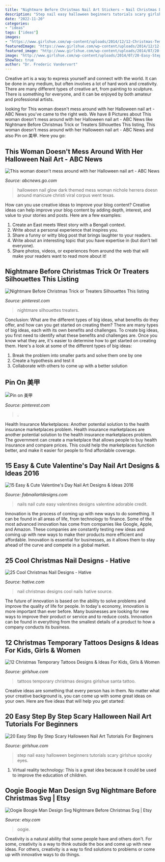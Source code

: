 ```yaml
---
title: "Nightmare Before Christmas Nail Art Stickers ~ Nail Christmas Designs Cool Nails Hative Source"
description: "Step nail easy halloween beginners tutorials scary girlshue spooky eyes"
date: "2022-11-20"
categories:
- "ideas"
tags: ["ideas"]
images:
- "https://www.girlshue.com/wp-content/uploads/2014/12/12-Christmas-Temporary-Tattoos-Designs-Ideas-For-Kids-Girls-Women-2014-3.jpg"
featuredImage: "https://www.girlshue.com/wp-content/uploads/2014/12/12-Christmas-Temporary-Tattoos-Designs-Ideas-For-Kids-Girls-Women-2014-3.jpg"
featured_image: "http://www.girlshue.com/wp-content/uploads/2014/07/20-Easy-Step-By-Step-Scary-Halloween-Nail-Art-Tutorials-For-Beginners-2014-17.jpg"
image: "http://www.girlshue.com/wp-content/uploads/2014/07/20-Easy-Step-By-Step-Scary-Halloween-Nail-Art-Tutorials-For-Beginners-2014-17.jpg"
ShowToc: true
author: "Dr. Frederic Vandervort"
---
```



Creative art is a way to express yourself and connect with the world. It can be done in any medium, but often involves a lot of hard work and creativity. There are many different types of creative art, from painting to sculpture. There is something for everyone, and it can be enjoyed by both amateur and professional artists.

	

		
looking for This woman doesn&#039;t mess around with her Halloween nail art - ABC News you've came to the right web. We have 8 Pictures about This woman doesn&#039;t mess around with her Halloween nail art - ABC News like Nightmare Before Christmas Trick or Treaters Silhouettes This listing, This woman doesn&#039;t mess around with her Halloween nail art - ABC News and also Pin on 美甲. Here you go:
		
    
## This Woman Doesn&#039;t Mess Around With Her Halloween Nail Art - ABC News

<img loading=lazy src="https://s.abcnews.com/images/Lifestyle/halloween-nail6-art-ml-171025_4x3_992.jpg" onerror="this.onerror=null;this.src='https://tse4.mm.bing.net/th?id=OIP.Od1ElOdxHmmPzU2FxSsHeAHaFj&amp;pid=15.1';" alt="This woman doesn&#039;t mess around with her Halloween nail art - ABC News">

_Source: abcnews.go.com_

>halloween nail glow dark themed mess woman nichole herrera doesn around manicure christi viral corpus went texas. 

	

How can you use creative ideas to improve your blog content?
Creative ideas can help improve your blog content by adding depth, interest, and value to your stories and posts. Here are a few examples:
1. Create an East meets West story with a Bengali context.
2. Write about a personal experience that inspires you.
3. Share a funny or witty blog post that brings laughter to your readers.
4. Write about an interesting topic that you have expertise in (but don’t tell everyone).  
5. Share photos, videos, or experiences from around the web that will make your readers want to read more about it!

    
## Nightmare Before Christmas Trick Or Treaters Silhouettes This Listing

<img loading=lazy src="https://i.pinimg.com/736x/b3/2b/4c/b32b4c15d70cd265f64b8c0fd74e792a.jpg" onerror="this.onerror=null;this.src='https://tse4.mm.bing.net/th?id=OIP.on5-r3Hlty_Dgyn89BY-oQAAAA&amp;pid=15.1';" alt="Nightmare Before Christmas Trick or Treaters Silhouettes This listing">

_Source: pinterest.com_

>nightmare silhouettes treaters. 

	

Conclusion: What are the different types of big ideas, what benefits do they offer, and how can you get started on creating them?
There are many types of big ideas, each with its own benefits and challenges. To create big ideas, you first need to identify what these benefits and challenges are. Once you know what they are, it's easier to determine how to get started on creating them. Here's a look at some of the different types of big ideas:
1. Break the problem into smaller parts and solve them one by one
2. Create a hypothesis and test it
3. Collaborate with others to come up with a better solution

    
## Pin On 美甲

<img loading=lazy src="https://i.pinimg.com/originals/7f/05/9d/7f059d40ba973c313682af1c303c234f.jpg" onerror="this.onerror=null;this.src='https://tse3.mm.bing.net/th?id=OIP.f6CmxmrDPpcIJTB5rZ_xSwHaGf&amp;pid=15.1';" alt="Pin on 美甲">

_Source: pinterest.com_

>. 

	

Health Insurance Marketplaces: Another potential solution to the health insurance marketplaces problem.
Health insurance marketplaces are another potential solution to the health insurance marketplaces problem. The government can create a marketplace that allows people to buy health insurance and compare prices. This could help the marketplaces function better, and make it easier for people to find affordable coverage.

    
## 15 Easy &amp; Cute Valentine&#039;s Day Nail Art Designs &amp; Ideas 2016

<img loading=lazy src="http://fabnailartdesigns.com/wp-content/uploads/2016/01/15-Easy-Cute-Valentines-Day-Nail-Art-Designs-Ideas-2016-Valentines-Nails-14.jpg" onerror="this.onerror=null;this.src='https://tse1.mm.bing.net/th?id=OIP.5uKJUTUHAAq9MQ1HDN0EaAHaJ4&amp;pid=15.1';" alt="15 Easy &amp; Cute Valentine&#039;s Day Nail Art Designs &amp; Ideas 2016">

_Source: fabnailartdesigns.com_

>nails nail cute easy valentines designs valentine adorable credit. 

	

Innovation is the process of coming up with new ways to do something. It can be found in all areas of life, from technology to finance. Some of the most advanced innovation has come from companies like Google, Apple, and Amazon. These companies are constantly testing new ideas and coming up with new ways to make their products more efficient and affordable. Innovation is essential for businesses, as it allows them to stay ahead of the curve and compete in a global market.

    
## 25 Cool Christmas Nail Designs - Hative

<img loading=lazy src="https://hative.com/wp-content/uploads/2014/11/christmas-nail-designs/7-cool-christmas-nail-designs.jpg" onerror="this.onerror=null;this.src='https://tse1.mm.bing.net/th?id=OIP.I2Ri8MVXUJSHO7Zf_YVrKAHaHa&amp;pid=15.1';" alt="25 Cool Christmas Nail Designs - Hative">

_Source: hative.com_

>nail christmas designs cool nails hative source. 

	

The future of innovation is based on the ability to solve problems and improve the quality of life for people. In today's economy, innovation is more important than ever before. Many businesses are looking for new ways to improve their product or service and to reduce costs. Innovation can be found in everything from the smallest details of a product to how a company conducts its business.

    
## 12 Christmas Temporary Tattoos Designs &amp; Ideas For Kids, Girls &amp; Women

<img loading=lazy src="https://www.girlshue.com/wp-content/uploads/2014/12/12-Christmas-Temporary-Tattoos-Designs-Ideas-For-Kids-Girls-Women-2014-3.jpg" onerror="this.onerror=null;this.src='https://tse4.mm.bing.net/th?id=OIP.4EaV4tzcpAoZ7PN_GttbhAHaHf&amp;pid=15.1';" alt="12 Christmas Temporary Tattoos Designs &amp; Ideas For Kids, Girls &amp; Women">

_Source: girlshue.com_

>tattoos temporary christmas designs girlshue santa tattoo. 

	

Creative ideas are something that every person has in them. No matter what your creative background is, you can come up with some great ideas on your own. Here are five ideas that will help you get started: 

    
## 20 Easy Step By Step Scary Halloween Nail Art Tutorials For Beginners

<img loading=lazy src="http://www.girlshue.com/wp-content/uploads/2014/07/20-Easy-Step-By-Step-Scary-Halloween-Nail-Art-Tutorials-For-Beginners-2014-17.jpg" onerror="this.onerror=null;this.src='https://tse3.mm.bing.net/th?id=OIP.DoQwag9g470PYHPjR3c8lAHaZO&amp;pid=15.1';" alt="20 Easy Step By Step Scary Halloween Nail Art Tutorials For Beginners">

_Source: girlshue.com_

>step nail easy halloween beginners tutorials scary girlshue spooky eyes. 

	

1. Virtual reality technology: This is a great idea because it could be used to improve the education of children.

    
## Oogie Boogie Man Design Svg Nightmare Before Christmas Svg | Etsy

<img loading=lazy src="https://i.etsystatic.com/21795683/r/il/76d829/2553747095/il_794xN.2553747095_7va1.jpg" onerror="this.onerror=null;this.src='https://tse2.mm.bing.net/th?id=OIP.Z9dSQKvPVTawbLfICp2L8AHaFy&amp;pid=15.1';" alt="Oogie Boogie Man Design Svg Nightmare Before Christmas Svg | Etsy">

_Source: etsy.com_

>oogie. 

	

Creativity is a natural ability that some people have and others don't. For some, creativity is a way to think outside the box and come up with new ideas. For others, creativity is a way to find solutions to problems or come up with innovative ways to do things.

